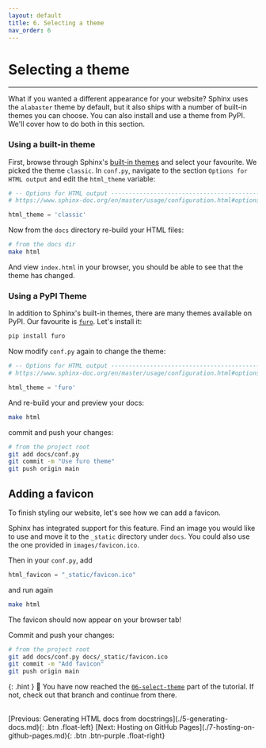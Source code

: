 ```yaml
---
layout: default
title: 6. Selecting a theme
nav_order: 6
---
```


# Selecting a theme

---

What if you wanted a different appearance for your website? Sphinx uses the `alabaster` theme by
default, but it also ships with a number of built-in themes you can choose. You can also install
and use a theme from PyPI. We'll cover how to do both in this section.

### Using a built-in theme

First, browse through Sphinx's
[built-in themes](https://www.sphinx-doc.org/en/master/usage/theming.html#builtin-themes) and
select your favourite. We picked the theme `classic`. In `conf.py`, navigate to the section
`Options for HTML output` and edit the `html_theme` variable:

```py
# -- Options for HTML output -------------------------------------------------
# https://www.sphinx-doc.org/en/master/usage/configuration.html#options-for-html-output

html_theme = 'classic'
```

Now from the `docs` directory re-build your HTML files:

```sh
# from the docs dir
make html
```

And view `index.html` in your browser, you should be able to see that the theme has changed.

### Using a PyPI Theme

In addition to Sphinx's built-in themes, there are many themes available on PyPI. Our favourite is
[`furo`](https://github.com/pradyunsg/furo). Let's install it:

```sh
pip install furo
```

Now modify `conf.py` again to change the theme:

```py
# -- Options for HTML output -------------------------------------------------
# https://www.sphinx-doc.org/en/master/usage/configuration.html#options-for-html-output

html_theme = 'furo'
```

And re-build your and preview your docs:

```sh
make html
```

commit and push your changes:

```sh
# from the project root
git add docs/conf.py
git commit -m "Use furo theme"
git push origin main
```

## Adding a favicon

To finish styling our website, let's see how we can add a favicon.

Sphinx has integrated support for this feature. Find an image you would like to use and move it to
the `_static` directory under `docs`. You could also use the one provided in `images/favicon.ico`.

Then in your `conf.py`, add

```py
html_favicon = "_static/favicon.ico"
```

and run again

```sh
make html
```

The favicon should now appear on your browser tab!

Commit and push your changes:

```sh
# from the project root
git add docs/conf.py docs/_static/favicon.ico
git commit -m "Add favicon"
git push origin main
```

{: .hint }
🙌 You have now reached the
[`06-select-theme`](https://github.com/aelsayed95/sphinxy/tree/06-select-theme)
part of the tutorial. If not, check out that branch and continue from there.

<br />
[Previous: Generating HTML docs from docstrings](./5-generating-docs.md){: .btn .float-left}
[Next: Hosting on GitHub Pages](./7-hosting-on-github-pages.md){: .btn .btn-purple .float-right}
<br />
